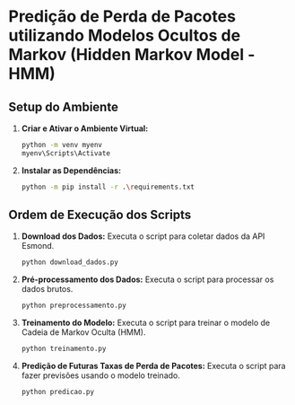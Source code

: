 # Predição de Perda de Pacotes utilizando Modelos Ocultos de Markov (Hidden Markov Model - HMM)

## Setup do Ambiente

1. **Criar e Ativar o Ambiente Virtual:**
   ```bash
   python -m venv myenv
   myenv\Scripts\Activate
   ```

2. **Instalar as Dependências:**
   ```bash
   python -m pip install -r .\requirements.txt
   ```

## Ordem de Execução dos Scripts

1. **Download dos Dados:**
   Executa o script para coletar dados da API Esmond.
   ```bash
   python download_dados.py
   ```

2. **Pré-processamento dos Dados:**
   Executa o script para processar os dados brutos.
   ```bash
   python preprocessamento.py
   ```

3. **Treinamento do Modelo:**
   Executa o script para treinar o modelo de Cadeia de Markov Oculta (HMM).
   ```bash
   python treinamento.py
   ```

4. **Predição de Futuras Taxas de Perda de Pacotes:**
   Executa o script para fazer previsões usando o modelo treinado.
   ```bash
   python predicao.py
   ```